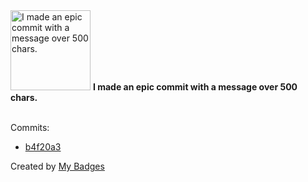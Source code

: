 <img src="https://my-badges.github.io/my-badges/epic-commit.png" alt="I made an epic commit with a message over 500 chars." title="I made an epic commit with a message over 500 chars." width="128">
<strong>I made an epic commit with a message over 500 chars.</strong>
<br><br>

Commits:

- <a href="https://github.com/Siddhant-K-code/sourcegraph/commit/b4f20a3304d4341be7b17ecb9007e321dc8a3d6b">b4f20a3</a>


Created by <a href="https://github.com/my-badges/my-badges">My Badges</a>